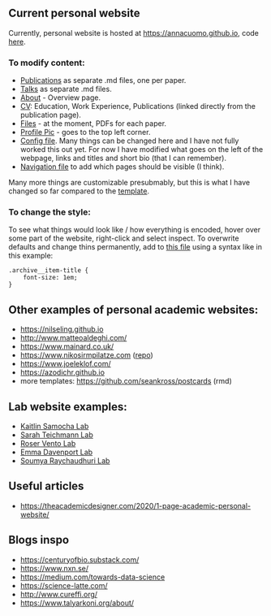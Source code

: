 ## Current personal website

Currently, personal website is hosted at https://annacuomo.github.io, code [here](https://github.com/annacuomo/annacuomo.github.io).

### To modify content:

* [Publications](https://github.com/annacuomo/annacuomo.github.io/tree/main/_publications) as separate .md files, one per paper.
* [Talks](https://github.com/annacuomo/annacuomo.github.io/tree/main/_talks) as separate .md files.
* [About](https://github.com/annacuomo/annacuomo.github.io/blob/main/_pages/about.md) - Overview page.
* [CV](https://github.com/annacuomo/annacuomo.github.io/blob/main/_pages/cv.md): Education, Work Experience, Publications (linked directly from the publication page).
* [Files](https://github.com/annacuomo/annacuomo.github.io/tree/main/files) - at the moment, PDFs for each paper.
* [Profile Pic](https://github.com/annacuomo/annacuomo.github.io/blob/main/images/profile.png) - goes to the top left corner.
* [Config file](https://github.com/annacuomo/annacuomo.github.io/blob/main/_config.yml). Many things can be changed here and I have not fully worked this out yet. For now I have modified what goes on the left of the webpage, links and titles and short bio (that I can remember).
* [Navigation file](https://github.com/annacuomo/annacuomo.github.io/blob/main/_data/navigation.yml) to add which pages should be visible (I think).

Many more things are customizable presubmably, but this is what I have changed so far compared to the [template](https://github.com/academicpages/academicpages.github.io).

### To change the style:

To see what things would look like / how everything is encoded, hover over some part of the website, right-click and select inspect.
To overwrite defaults and change thins permanently, add to [this file](https://github.com/annacuomo/annacuomo.github.io/blob/main/assets/css/main.scss) using a syntax like in this example:

```
.archive__item-title {
    font-size: 1em;
}
```

## Other examples of personal academic websites:

* https://nilseling.github.io
* http://www.matteoaldeghi.com/
* https://www.mainard.co.uk/
* https://www.nikosirmpilatze.com ([repo](https://github.com/niksirbi/MyWebsite))
* https://www.joeleklof.com/
* https://azodichr.github.io
* more templates: https://github.com/seankross/postcards (rmd)

## Lab website examples:

* [Kaitlin Samocha Lab](https://www.samochalab.org/)
* [Sarah Teichmann Lab](http://www.teichlab.org/)
* [Roser Vento Lab](https://ventolab.org/)
* [Emma Davenport Lab](https://davenportlab.com/)
* [Soumya Raychaudhuri Lab](https://immunogenomics.hms.harvard.edu/)

## Useful articles

* https://theacademicdesigner.com/2020/1-page-academic-personal-website/

## Blogs inspo

* https://centuryofbio.substack.com/
* https://www.nxn.se/
* https://medium.com/towards-data-science
* https://science-latte.com/ 
* http://www.cureffi.org/
* https://www.talyarkoni.org/about/


